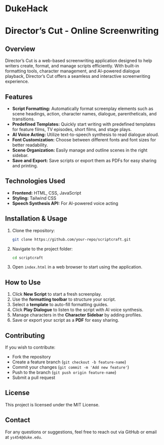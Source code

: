 # DukeHack

# Director’s Cut - Online Screenwriting

## Overview
Director’s Cut is a web-based screenwriting application designed to help writers create, format, and manage scripts efficiently. With built-in formatting tools, character management, and AI-powered dialogue playback, Director’s Cut offers a seamless and interactive screenwriting experience.

## Features
- **Script Formatting:** Automatically format screenplay elements such as scene headings, action, character names, dialogue, parentheticals, and transitions.
- **Predefined Templates:** Quickly start writing with predefined templates for feature films, TV episodes, short films, and stage plays.
- **AI Voice Acting:** Utilize text-to-speech synthesis to read dialogue aloud.
- **Font Customization:** Choose between different fonts and font sizes for better readability.
- **Scene Organization:** Easily manage and outline scenes in the right sidebar.
- **Save and Export:** Save scripts or export them as PDFs for easy sharing and printing.

## Technologies Used
- **Frontend:** HTML, CSS, JavaScript
- **Styling:** Tailwind CSS
- **Speech Synthesis API:** For AI-powered voice acting

## Installation & Usage
1. Clone the repository:
   ```sh
   git clone https://github.com/your-repo/scriptcraft.git
   ```
2. Navigate to the project folder:
   ```sh
   cd scriptcraft
   ```
3. Open `index.html` in a web browser to start using the application.

## How to Use
1. Click **New Script** to start a fresh screenplay.
2. Use the **formatting toolbar** to structure your script.
3. Select a **template** to auto-fill formatting guides.
4. Click **Play Dialogue** to listen to the script with AI voice synthesis.
5. Manage characters in the **Character Sidebar** by adding profiles.
6. Save or export your script as a **PDF** for easy sharing.

## Contributing
If you wish to contribute:
- Fork the repository
- Create a feature branch (`git checkout -b feature-name`)
- Commit your changes (`git commit -m 'Add new feature'`)
- Push to the branch (`git push origin feature-name`)
- Submit a pull request

## License
This project is licensed under the MIT License.

## Contact
For any questions or suggestions, feel free to reach out via GitHub or email at `ys454@duke.edu`.

